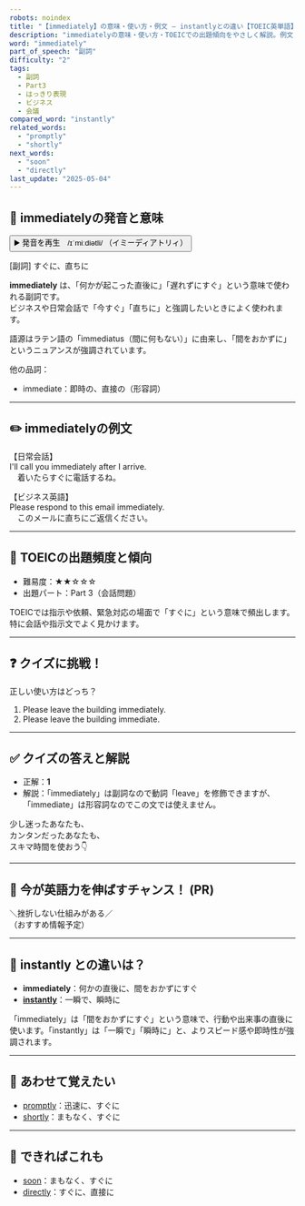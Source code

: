 ```yaml
---
robots: noindex
title: "【immediately】の意味・使い方・例文 ― instantlyとの違い【TOEIC英単語】"
description: "immediatelyの意味・使い方・TOEICでの出題傾向をやさしく解説。例文・クイズ付きでinstantlyとの違いもわかりやすく学べます。"
word: "immediately"
part_of_speech: "副詞"
difficulty: "2"
tags:
  - 副詞
  - Part3
  - はっきり表現
  - ビジネス
  - 会議
compared_word: "instantly"
related_words:
  - "promptly"
  - "shortly"
next_words:
  - "soon"
  - "directly"
last_update: "2025-05-04"
---
```


## 🔰 immediatelyの発音と意味

<button class="play-audio" onclick="playTTS('immediately')">
  <span class="play-audio-main">
    ▶️ 発音を再生　/ɪˈmiːdiətli/
  </span>
  <span class="play-audio-sub">
    （イミーディアトリィ）
  </span>
</button>

[副詞] すぐに、直ちに

**immediately** は、「何かが起こった直後に」「遅れずにすぐ」という意味で使われる副詞です。  
ビジネスや日常会話で「今すぐ」「直ちに」と強調したいときによく使われます。

語源はラテン語の「immediatus（間に何もない）」に由来し、「間をおかずに」というニュアンスが強調されています。

他の品詞：  
- immediate：即時の、直接の（形容詞）

---

## ✏️ immediatelyの例文

【日常会話】  
I'll call you immediately after I arrive.  
　着いたらすぐに電話するね。

【ビジネス英語】  
Please respond to this email immediately.  
　このメールに直ちにご返信ください。

---

## 🎯 TOEICの出題頻度と傾向

- 難易度：★★☆☆☆
- 出題パート：Part 3（会話問題）

TOEICでは指示や依頼、緊急対応の場面で「すぐに」という意味で頻出します。特に会話や指示文でよく見かけます。

---

## ❓ クイズに挑戦！

正しい使い方はどっち？

1. Please leave the building immediately.  
2. Please leave the building immediate.

---

## ✅ クイズの答えと解説

- 正解：**1**
- 解説：「immediately」は副詞なので動詞「leave」を修飾できますが、「immediate」は形容詞なのでこの文では使えません。

少し迷ったあなたも、  
カンタンだったあなたも、  
スキマ時間を使おう👇️

---

## 🚀 今が英語力を伸ばすチャンス！ (PR)

<div class="info-center">
＼挫折しない仕組みがある／<br>  
（おすすめ情報予定）
</div>

---

## 🤔  instantly との違いは？

- **immediately**：何かの直後に、間をおかずにすぐ
- **[instantly](/word/instantly/)**：一瞬で、瞬時に

「immediately」は「間をおかずにすぐ」という意味で、行動や出来事の直後に使います。「instantly」は「一瞬で」「瞬時に」と、よりスピード感や即時性が強調されます。

---

## 🧩 あわせて覚えたい

- [promptly](/word/promptly/)：迅速に、すぐに
- [shortly](/word/shortly/)：まもなく、すぐに

---

## 📖 できればこれも

- [soon](/word/soon/)：まもなく、すぐに
- [directly](/word/directly/)：すぐに、直接に

<!-- cvid: aid17_bid35 -->
